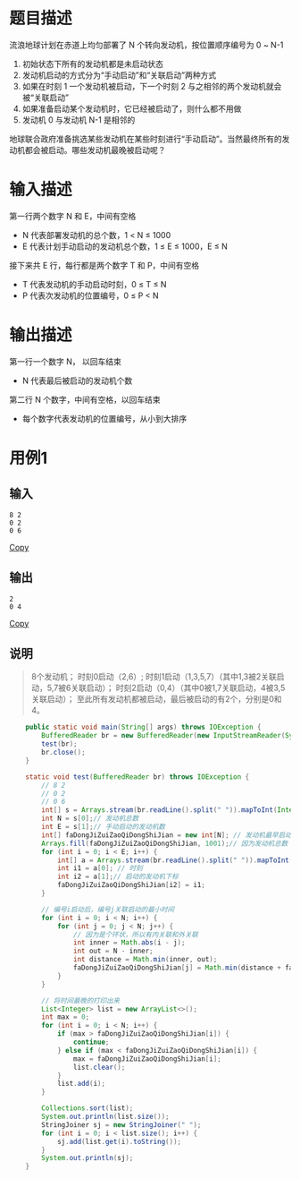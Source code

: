 # 题目描述

流浪地球计划在赤道上均匀部署了 N 个转向发动机，按位置顺序编号为 0 ~ N-1

1. 初始状态下所有的发动机都是未启动状态
2. 发动机启动的方式分为“手动启动”和“关联启动”两种方式
3. 如果在时刻 1 一个发动机被启动，下一个时刻 2 与之相邻的两个发动机就会被“关联启动”
4. 如果准备启动某个发动机时，它已经被启动了，则什么都不用做
5. 发动机 0 与发动机 N-1 是相邻的

地球联合政府准备挑选某些发动机在某些时刻进行“手动启动”。当然最终所有的发动机都会被启动。哪些发动机最晚被启动呢？

# 输入描述

第一行两个数字 N 和 E，中间有空格

- N 代表部署发动机的总个数，1 < N ≤ 1000
- E 代表计划手动启动的发动机总个数，1 ≤ E ≤ 1000，E ≤ N

接下来共 E 行，每行都是两个数字 T 和 P，中间有空格

- T 代表发动机的手动启动时刻，0 ≤ T ≤ N
- P 代表次发动机的位置编号，0 ≤ P < N

# 输出描述

第一行一个数字 N， 以回车结束

- N 代表最后被启动的发动机个数

第二行 N 个数字，中间有空格，以回车结束

- 每个数字代表发动机的位置编号，从小到大排序

# 用例1

## 输入

```none
8 2
0 2
0 6
```

[Copy](javascript:;)

## 输出

```none
2
0 4
```

[Copy](javascript:;)

## 说明

> 8个发动机；
> 时刻0启动（2,6）;
> 时刻1启动（1,3,5,7）（其中1,3被2关联启动，5,7被6关联启动）；
> 时刻2启动（0,4）（其中0被1,7关联启动，4被3,5关联启动）；
> 至此所有发动机都被启动，最后被启动的有2个，分别是0和4。

~~~java
    public static void main(String[] args) throws IOException {
        BufferedReader br = new BufferedReader(new InputStreamReader(System.in));
        test(br);
        br.close();
    }

    static void test(BufferedReader br) throws IOException {
        // 8 2
        // 0 2
        // 0 6
        int[] s = Arrays.stream(br.readLine().split(" ")).mapToInt(Integer::parseInt).toArray();
        int N = s[0];// 发动机总数
        int E = s[1];// 手动启动的发动机数
        int[] faDongJiZuiZaoQiDongShiJian = new int[N]; // 发动机最早启动时间
        Arrays.fill(faDongJiZuiZaoQiDongShiJian, 1001);// 因为发动机总数 1 < N ≤ 1000
        for (int i = 0; i < E; i++) {
            int[] a = Arrays.stream(br.readLine().split(" ")).mapToInt(Integer::parseInt).toArray();
            int i1 = a[0]; // 时刻
            int i2 = a[1];// 启动的发动机下标
            faDongJiZuiZaoQiDongShiJian[i2] = i1;
        }

        // 编号i启动后，编号j关联启动的最小时间
        for (int i = 0; i < N; i++) {
            for (int j = 0; j < N; j++) {
                // 因为是个环状，所以有内关联和外关联
                int inner = Math.abs(i - j);
                int out = N - inner;
                int distance = Math.min(inner, out);
                faDongJiZuiZaoQiDongShiJian[j] = Math.min(distance + faDongJiZuiZaoQiDongShiJian[i], faDongJiZuiZaoQiDongShiJian[j]);
            }
        }

        // 将时间最晚的打印出来
        List<Integer> list = new ArrayList<>();
        int max = 0;
        for (int i = 0; i < N; i++) {
            if (max > faDongJiZuiZaoQiDongShiJian[i]) {
                continue;
            } else if (max < faDongJiZuiZaoQiDongShiJian[i]) {
                max = faDongJiZuiZaoQiDongShiJian[i];
                list.clear();
            }
            list.add(i);
        }

        Collections.sort(list);
        System.out.println(list.size());
        StringJoiner sj = new StringJoiner(" ");
        for (int i = 0; i < list.size(); i++) {
            sj.add(list.get(i).toString());
        }
        System.out.println(sj);
    }
~~~

